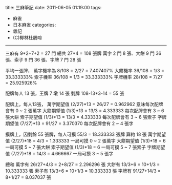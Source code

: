 title: 三麻筆記
date: 2011-06-05 01:19:00
tags:
- 麻雀
- 日本麻雀
categories:
- 雜記
- (C)椰林杜鵑啼
---

三麻有 9\*2+7+2 = 27 門
總共 27\*4 = 108 張牌
萬字 2 門 8 張、大餅 9 門 36 張、索子 9 門 36 張、字牌 7 門 28 張

<!-- more -->

平均一張牌，
萬字機率為 8/108 = 2/27 = 7.407407%
大餅機率 36/108 = 1/3 = 33.333333%
索子機率 36/108 = 1/3 = 33.333333%
字牌機率 28/108 = 7/27 = 25.925926%

配牌每人 13 張，王牌 7 墩 14 張
剩牌 108-13\*3-14 = 55 張

配牌上，每人13張，
萬字期望值 (2/27)\*13 = 26/27 = 0.962962 意味每次配牌會有 0 ~ 2 張萬字
大餅期望值 (1/3)\*13 = 13/3 = 4.333333 每次配牌會有 3 ~ 6 張大餅
索子期望值 (1/3)\*13 = 13/3 = 4.333333 每次配牌會有 3 ~ 6 張索子
字牌期望值 (7/27)\*13 = 91/27 = 3.370370 每次配牌會有 2 ~ 4 張字

摸牌上，因剩餘 55 張牌，每人可摸 55/3 = 18.333333 張牌
算約 18 張
萬字期望值 (2/27)\*18 = 4/3 = 1.333333 一局可摸 0 ~ 2 張萬字
大餅期望值 (1/3)\*18 = 6 一局可摸 5 ~ 7 張大餅
索子期望值 (1/3)\*18 = 6 一局可摸 5 ~ 7 張索子
字牌期望值 (7/27)\*18 = 14/3 = 4.666667 一局可摸 3 ~ 5 張字

總和
萬字有 26/27+4/3 = 2+8/27 = 2.296296 張
大餅有 13/3+6 = 10+1/3 = 10.333333 張
索子有 13/3+6 = 10+1/3 = 10.333333 張
字牌有 91/27+14/3 = 8+1/27 = 8.037037 張